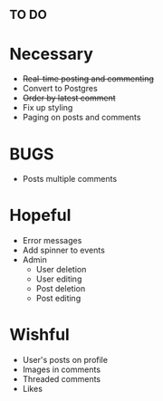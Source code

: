 TO DO
-----

Necessary
=========
- ~~Real-time posting and commenting~~
- Convert to Postgres
- ~~Order by latest comment~~
- Fix up styling
- Paging on posts and comments

BUGS
====
- Posts multiple comments


Hopeful
=======
- Error messages
- Add spinner to events
- Admin
	- User deletion
	- User editing
	- Post deletion
	- Post editing

Wishful
=======
- User's posts on profile
- Images in comments
- Threaded comments
- Likes
